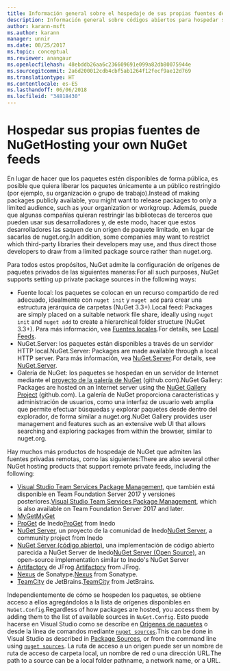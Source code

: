```yaml
---
title: Información general sobre el hospedaje de sus propias fuentes de NuGet
description: Información general sobre códigos abiertos para hospedar sus propias fuentes o galerías de paquetes de NuGet, ya sea de forma local o remota.
author: karann-msft
ms.author: karann
manager: unnir
ms.date: 08/25/2017
ms.topic: conceptual
ms.reviewer: anangaur
ms.openlocfilehash: 48ebddb26aa6c236609691e099a82db80075944e
ms.sourcegitcommit: 2a6d200012cdb4cbf5ab1264f12fecf9ae12d769
ms.translationtype: HT
ms.contentlocale: es-ES
ms.lasthandoff: 06/06/2018
ms.locfileid: "34818430"
---
```

# <a name="hosting-your-own-nuget-feeds"></a><span data-ttu-id="8601e-103">Hospedar sus propias fuentes de NuGet</span><span class="sxs-lookup"><span data-stu-id="8601e-103">Hosting your own NuGet feeds</span></span>

<span data-ttu-id="8601e-104">En lugar de hacer que los paquetes estén disponibles de forma pública, es posible que quiera liberar los paquetes únicamente a un público restringido (por ejemplo, su organización o grupo de trabajo).</span><span class="sxs-lookup"><span data-stu-id="8601e-104">Instead of making packages publicly available, you might want to release packages to only a limited audience, such as your organization or workgroup.</span></span> <span data-ttu-id="8601e-105">Además, puede que algunas compañías quieran restringir las bibliotecas de terceros que pueden usar sus desarrolladores y, de este modo, hacer que estos desarrolladores las saquen de un origen de paquete limitado, en lugar de sacarlas de nuget.org.</span><span class="sxs-lookup"><span data-stu-id="8601e-105">In addition, some companies may want to restrict which third-party libraries their developers may use, and thus direct those developers to draw from a limited package source rather than nuget.org.</span></span>

<span data-ttu-id="8601e-106">Para todos estos propósitos, NuGet admite la configuración de orígenes de paquetes privados de las siguientes maneras:</span><span class="sxs-lookup"><span data-stu-id="8601e-106">For all such purposes, NuGet supports setting up private package sources in the following ways:</span></span>

- <span data-ttu-id="8601e-107">Fuente local: los paquetes se colocan en un recurso compartido de red adecuado, idealmente con `nuget init` y `nuget add` para crear una estructura jerárquica de carpetas (NuGet 3.3+).</span><span class="sxs-lookup"><span data-stu-id="8601e-107">Local feed: Packages are simply placed on a suitable network file share, ideally using `nuget init` and `nuget add` to create a hierarchical folder structure (NuGet 3.3+).</span></span> <span data-ttu-id="8601e-108">Para más información, vea [Fuentes locales](../hosting-packages/local-feeds.md).</span><span class="sxs-lookup"><span data-stu-id="8601e-108">For details, see [Local Feeds](../hosting-packages/local-feeds.md).</span></span>
- <span data-ttu-id="8601e-109">NuGet.Server: los paquetes están disponibles a través de un servidor HTTP local.</span><span class="sxs-lookup"><span data-stu-id="8601e-109">NuGet.Server: Packages are made available through a local HTTP server.</span></span> <span data-ttu-id="8601e-110">Para más información, vea [NuGet.Server](../hosting-packages/nuget-server.md).</span><span class="sxs-lookup"><span data-stu-id="8601e-110">For details, see [NuGet.Server](../hosting-packages/nuget-server.md).</span></span>
- <span data-ttu-id="8601e-111">Galería de NuGet: los paquetes se hospedan en un servidor de Internet mediante el [proyecto de la galería de NuGet](https://github.com/NuGet/NuGetGallery#build-and-run-the-gallery-in-arbitrary-number-easy-steps) (github.com).</span><span class="sxs-lookup"><span data-stu-id="8601e-111">NuGet Gallery: Packages are hosted on an Internet server using the [NuGet Gallery Project](https://github.com/NuGet/NuGetGallery#build-and-run-the-gallery-in-arbitrary-number-easy-steps) (github.com).</span></span> <span data-ttu-id="8601e-112">La galería de NuGet proporciona características y administración de usuarios, como una interfaz de usuario web amplia que permite efectuar búsquedas y explorar paquetes desde dentro del explorador, de forma similar a nuget.org.</span><span class="sxs-lookup"><span data-stu-id="8601e-112">NuGet Gallery provides user management and features such as an extensive web UI that allows searching and exploring packages from within the browser, similar to nuget.org.</span></span>

<span data-ttu-id="8601e-113">Hay muchos más productos de hospedaje de NuGet que admiten las fuentes privadas remotas, como las siguientes:</span><span class="sxs-lookup"><span data-stu-id="8601e-113">There are also several other NuGet hosting products that support remote private feeds, including the following:</span></span>

- <span data-ttu-id="8601e-114">[Visual Studio Team Services Package Management](https://www.visualstudio.com/docs/package/nuget/publish), que también está disponible en Team Foundation Server 2017 y versiones posteriores.</span><span class="sxs-lookup"><span data-stu-id="8601e-114">[Visual Studio Team Services Package Management](https://www.visualstudio.com/docs/package/nuget/publish), which is also available on Team Foundation Server 2017 and later.</span></span>
- [<span data-ttu-id="8601e-115">MyGet</span><span class="sxs-lookup"><span data-stu-id="8601e-115">MyGet</span></span>](http://myget.org)
- <span data-ttu-id="8601e-116">[ProGet](http://inedo.com/proget) de Inedo</span><span class="sxs-lookup"><span data-stu-id="8601e-116">[ProGet](http://inedo.com/proget) from Inedo</span></span>
- <span data-ttu-id="8601e-117">[NuGet Server](http://nugetserver.net/), un proyecto de la comunidad de Inedo</span><span class="sxs-lookup"><span data-stu-id="8601e-117">[NuGet Server](http://nugetserver.net/), a community project from Inedo</span></span>
- <span data-ttu-id="8601e-118">[NuGet Server (código abierto)](http://nuget-server.net), una implementación de código abierto parecida a NuGet Server de Inedo</span><span class="sxs-lookup"><span data-stu-id="8601e-118">[NuGet Server (Open Source)](http://nuget-server.net), an open-source implementation similar to Inedo's NuGet Server</span></span>
- <span data-ttu-id="8601e-119">[Artifactory](https://www.jfrog.com/artifactory/) de JFrog.</span><span class="sxs-lookup"><span data-stu-id="8601e-119">[Artifactory](https://www.jfrog.com/artifactory/) from JFrog.</span></span>
- <span data-ttu-id="8601e-120">[Nexus](http://www.sonatype.org/nexus/) de Sonatype.</span><span class="sxs-lookup"><span data-stu-id="8601e-120">[Nexus](http://www.sonatype.org/nexus/) from Sonatype.</span></span>
- <span data-ttu-id="8601e-121">[TeamCity](https://www.jetbrains.com/teamcity/) de JetBrains.</span><span class="sxs-lookup"><span data-stu-id="8601e-121">[TeamCity](https://www.jetbrains.com/teamcity/) from JetBrains.</span></span>

<span data-ttu-id="8601e-122">Independientemente de cómo se hospeden los paquetes, se obtiene acceso a ellos agregándolos a la lista de orígenes disponibles en `NuGet.Config`.</span><span class="sxs-lookup"><span data-stu-id="8601e-122">Regardless of how packages are hosted, you access them by adding them to the list of available sources in `NuGet.Config`.</span></span> <span data-ttu-id="8601e-123">Esto puede hacerse en Visual Studio como se describe en [Orígenes de paquetes](../tools/package-manager-ui.md#package-sources) o desde la línea de comandos mediante [`nuget sources`](../tools/cli-ref-sources.md).</span><span class="sxs-lookup"><span data-stu-id="8601e-123">This can be done in Visual Studio as described in [Package Sources](../tools/package-manager-ui.md#package-sources), or from the command line using [`nuget sources`](../tools/cli-ref-sources.md).</span></span> <span data-ttu-id="8601e-124">La ruta de acceso a un origen puede ser un nombre de ruta de acceso de carpeta local, un nombre de red o una dirección URL.</span><span class="sxs-lookup"><span data-stu-id="8601e-124">The path to a source can be a local folder pathname, a network name, or a URL.</span></span>
